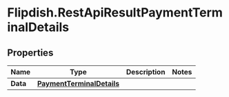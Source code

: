 # Flipdish.RestApiResultPaymentTerminalDetails

## Properties

Name | Type | Description | Notes
------------ | ------------- | ------------- | -------------
**Data** | [**PaymentTerminalDetails**](PaymentTerminalDetails.md) |  | 



